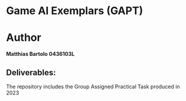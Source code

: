 # Game AI Exemplars (GAPT)

# Author
**Matthias Bartolo 0436103L**

## Deliverables:
The repository includes the Group Assigned Practical Task produced in 2023<br />
